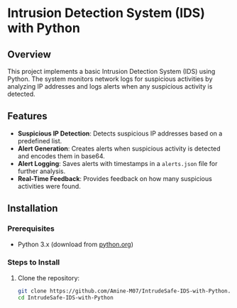 # Intrusion Detection System (IDS) with Python

## Overview

This project implements a basic Intrusion Detection System (IDS) using Python. The system monitors network logs for suspicious activities by analyzing IP addresses and logs alerts when any suspicious activity is detected.

## Features

- **Suspicious IP Detection**: Detects suspicious IP addresses based on a predefined list.
- **Alert Generation**: Creates alerts when suspicious activity is detected and encodes them in base64.
- **Alert Logging**: Saves alerts with timestamps in a `alerts.json` file for further analysis.
- **Real-Time Feedback**: Provides feedback on how many suspicious activities were found.

## Installation

### Prerequisites

- Python 3.x (download from [python.org](https://www.python.org/downloads/))

### Steps to Install

1. Clone the repository:
   ```bash
   git clone https://github.com/Amine-M07/IntrudeSafe-IDS-with-Python.git
   cd IntrudeSafe-IDS-with-Python
